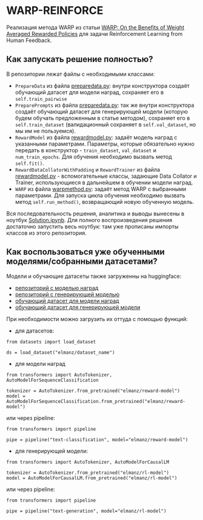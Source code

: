 # WARP-REINFORCE

Реализация метода WARP из статьи [WARP: On the Benefits of Weight Averaged Rewarded Policies](https://arxiv.org/pdf/2406.16768) для задачи Reinforcement Learning from Human Feedback.

## Как запускать решение полностью?
В репозитории лежат файлы с необходимыми классами:
* `PrepareData` из файла [preparedata.py](https://github.com/el-manz/WARP-REINFORCE/blob/main/preparedata.py): внутри конструктора создаёт обучающий датасет для модели наград, сохраняет его в `self.train_pairwise`
* `PreparePrompts` из файла [preparedata.py](https://github.com/el-manz/WARP-REINFORCE/blob/main/preparedata.py): так же внутри конструктора создаёт обучающий датасет для генерирующей модели (которую будем обучать предложенным в статье методом), сохраняет его в `self.train_dataset` (валидационный сохраняет в `self.val_dataset`, но мы им не пользуемся).
* `RewardModel` из файла [rewardmodel.py](https://github.com/el-manz/WARP-REINFORCE/blob/main/rewardmodel.py): задаёт модель наград с указанными параметрами. Параметры, которые обязательно нужно передать в конструктор - `train_dataset`, `val_dataset` и `num_train_epochs`. Для обучения необходимо вызвать метод `self.fit()`.
* `RewardDataCollatorWithPadding` и `RewardTrainer` из файла [rewardmodel.py](https://github.com/el-manz/WARP-REINFORCE/blob/main/rewardmodel.py) - вспомогательные классы, задающие Data Collator и Trainer, использующиеся в дальнейшем в обучении модели наград.
* `WARP` из файла [warpmethod.py](https://github.com/el-manz/WARP-REINFORCE/blob/main/warpmethod.py): задаёт метод WARP с выбранными параметрами. Для запуска цикла обучения необходимо вызвать метод `self.run_method()`, возвращающий новую обученную модель.
  
Вся последовательность решения, аналитика и выводы вынесены в ноутбук [Solution.ipynb](https://github.com/el-manz/WARP-REINFORCE/blob/main/Solution.ipynb). Для полного воспроизведения решения достаточно запустить весь ноутбук: там уже прописаны импорты классов из этого репозитория.

## Как воспользоваться уже обученными моделями/собранными датасетами?
Модели и обучающие датасеты также загруженны на huggingface:
* [репозиторий с моделью наград](https://huggingface.co/elmanz/reward-model)
* [репозиторий с генерирующей моделью](https://huggingface.co/elmanz/rl-model)
* [обучающий датасет для модели наград](https://huggingface.co/datasets/elmanz/reward-model)
* [обучающий датасет для генерирующей модели](https://huggingface.co/datasets/elmanz/rl-model)

При необходимости можно загрузить их оттуда с помощью функций:
* для датасетов:
```
from datasets import load_dataset

ds = load_dataset("elmanz/dataset_name")
```
* для модели наград
```
from transformers import AutoTokenizer, AutoModelForSequenceClassification

tokenizer = AutoTokenizer.from_pretrained("elmanz/reward-model")
model = AutoModelForSequenceClassification.from_pretrained("elmanz/reward-model")
```
или через pipeline:
```
from transformers import pipeline

pipe = pipeline("text-classification", model="elmanz/reward-model")
```
* для генерирующей модели:
```
from transformers import AutoTokenizer, AutoModelForCausalLM

tokenizer = AutoTokenizer.from_pretrained("elmanz/rl-model")
model = AutoModelForCausalLM.from_pretrained("elmanz/rl-model")
```
или через pipeline:
```
from transformers import pipeline

pipe = pipeline("text-generation", model="elmanz/rl-model")
```
